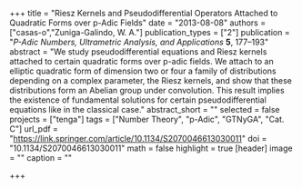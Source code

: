 +++
title = "Riesz Kernels and Pseudodifferential Operators Attached to Quadratic Forms over p-Adic Fields"
date = "2013-08-08"
authors = ["casas-o","Zuniga-Galindo, W. A."]
publication_types = ["2"]
publication = "*P-Adic Numbers, Ultrametric Analysis, and Applications* **5**, 177–193"
abstract = "We study pseudodifferential equations and Riesz kernels attached to certain quadratic forms over p-adic fields. We attach to an elliptic quadratic form of dimension two or four a family of distributions depending on a complex parameter, the Riesz kernels, and show that these distributions form an Abelian group under convolution. This result implies the existence of fundamental solutions for certain pseudodifferential equations like in the classical case."
abstract_short = ""
selected = false
projects = ["tenga"]
tags = ["Number Theory", "p-Adic", "GTNyGA", "Cat. C"]
url_pdf = "https://link.springer.com/article/10.1134/S2070046613030011"
doi = "10.1134/S2070046613030011"
math = false
highlight = true
[header]
image = ""
caption = ""

+++

